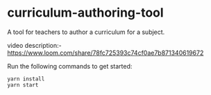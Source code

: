 # curriculum-authoring-tool

A tool for teachers to author a curriculum for a subject.

video description:- https://www.loom.com/share/78fc725393c74cf0ae7b871340619672

Run the following commands to get started:

``` 
yarn install
yarn start
```